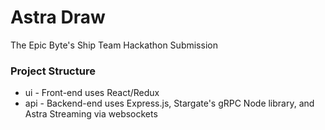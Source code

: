 # Astra Draw
The Epic Byte's Ship Team Hackathon Submission

### Project Structure
- ui - Front-end uses React/Redux
- api - Backend-end uses Express.js, Stargate's gRPC Node library, and Astra Streaming via websockets
